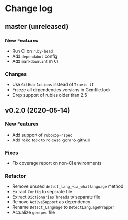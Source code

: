 # Change log

## master (unreleased)

### New Features

* Run CI on `ruby-head`
* Add `dependabot` config
* Add `markdownlint` in CI

### Changes

* Use `GitHub Actions` instead of `Travis CI`
* Freeze all dependencies versions in Gemfile.lock
* Drop support of rubies older than 2.5

## v0.2.0 (2020-05-14)

### New Features

* Add support of `rubocop-rspec`
* Add rake task to release gem to github

### Fixes

* Fix coverage report on non-CI environments

### Refactor

* Remove unused `detect_lang_via_whatlanguage` method
* Extract `Config` to separate file
* Extract `DictionariesThreads` to separate file
* Remove `ActiveSupport` as dependency
* Rename `Detect_Language` to `DetectLanguageWrapper`
* Actualize `gemspec` file
